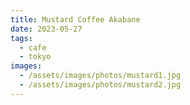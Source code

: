 ```yaml
---
title: Mustard Coffee Akabane
date: 2023-05-27
tags:
  - cafe
  - tokyo
images:
  - /assets/images/photos/mustard1.jpg
  - /assets/images/photos/mustard2.jpg
---
```

